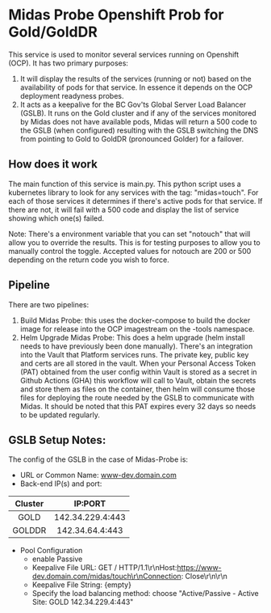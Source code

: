# Midas Probe Openshift Prob for Gold/GoldDR

This service is used to monitor several services running on Openshift (OCP). It has two primary purposes:
1. It will display the results of the services (running or not) based on the availability of pods for that service. In essence it depends on the OCP deployment readyness probes.
2. It acts as a keepalive for the BC Gov'ts Global Server Load Balancer (GSLB). It runs on the Gold cluster and if any of the services monitored by Midas does not have available pods, Midas will return a 500 code to the GSLB (when configured) resulting with the GSLB switching the DNS from pointing to Gold to GoldDR (pronounced Golder) for a failover.

## How does it work
The main function of this service is main.py. This python script uses a kubernetes library to look for any services with the tag: "midas=touch". For each of those services it determines if there's active pods for that service. If there are not, it will fail with a 500 code and display the list of service showing which one(s) failed.

Note: There's a environment variable that you can set "notouch" that will allow you to override the results. This is for testing purposes to allow you to manually control the toggle.  Accepted values for notouch are 200 or 500 depending on the return code you wish to force.

## Pipeline
There are two pipelines:
1. Build Midas Probe: this uses the docker-compose to build the docker image for release into the OCP imagestream on the -tools namespace.
2. Helm Upgrade Midas Probe: This does a helm upgrade (helm install needs to have previously been done manually). There's an integration into the Vault that Platform services runs. The private key, public key and certs are all stored in the vault. When your Personal Access Token (PAT) obtained from the user config within Vault is stored as a secret in Github Actions (GHA) this workflow will call to Vault, obtain the secrets and store them as files on the container, then helm will consume those files for deploying the route needed by the GSLB to communicate with Midas.  It should be noted that this PAT expires every 32 days so needs to be updated regularly.

## GSLB Setup Notes:
The config of the GSLB in the case of Midas-Probe is:

- URL or Common Name: www-dev.domain.com
- Back-end IP(s) and port:

| Cluster | IP:PORT          |
| :---:     | :---:              |
| GOLD    | 142.34.229.4:443 |
| GOLDDR  | 142.34.64.4:443  |

- Pool Configuration
  - enable Passive
  - Keepalive File URL: GET / HTTP/1.1\r\nHost:https://www-dev.domain.com/midas/touch\r\nConnection: Close\r\n\r\n
  - Keepalive File String: {empty}
  - Specify the load balancing method: choose "Active/Passive - Active Site: GOLD 142.34.229.4:443"